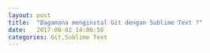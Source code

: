 ```yaml
---
layout: post
title:  "Bagamana menginstal Git dengan Sublime Text ?"
date:   2017-08-02 14:06:58
categories: Git,Sublime Text
---
```



